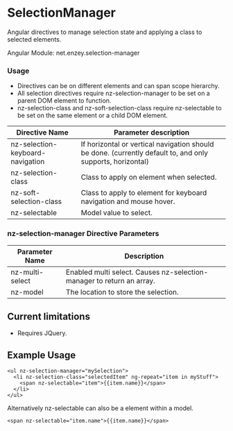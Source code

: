 SelectionManager
================

Angular directives to manage selection state and applying a class to selected elements.

Angular Module: net.enzey.selection-manager

### Usage
* Directives can be on different elements and can span scope hierarchy.
* All selection directives require nz-selection-manager to be set on a parent DOM element to function.
* nz-selection-class and nz-soft-selection-class require nz-selectable to be set on the same element or a child DOM element.

| Directive Name | Parameter description |
| -------- | ---------------- |
| nz-selection-keyboard-navigation | If horizontal or vertical navigation should be done. (currently default to, and only supports, horizontal)
| nz-selection-class | Class to apply on element when selected.
| nz-soft-selection-class | Class to apply to element for keyboard navigation and mouse hover.
| nz-selectable | Model value to select.

### nz-selection-manager Directive Parameters

| Parameter Name | Description |
| -------------- | ----------- |
| nz-multi-select | Enabled multi select. Causes nz-selection-manager to return an array.
| nz-model | The location to store the selection.


## Current limitations
* Requires JQuery.

## Example Usage
```
<ul nz-selection-manager="mySelection">
  <li nz-selection-class="selectedItem" ng-repeat="item in myStuff">
    <span nz-selectable="item">{{item.name}}</span>
  </li>
</ul>
```
Alternatively nz-selectable can also be a element within a model.
```
<span nz-selectable="item.name">{{item.name}}</span>
```
